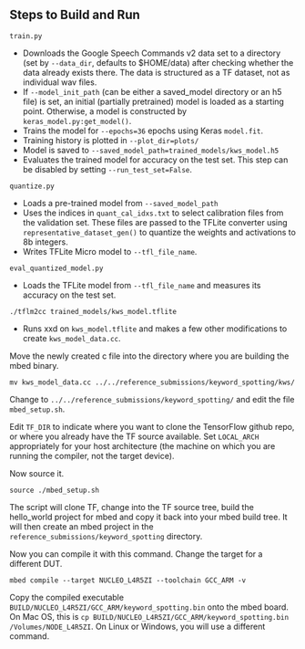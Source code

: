 ## Steps to Build and Run

```
train.py
```
* Downloads the Google Speech Commands v2 data set to a directory (set by `--data_dir`, defaults to $HOME/data) after checking whether the data already exists there.  The data is structured as a TF dataset, not as individual wav files.
* If `--model_init_path` (can be either a saved_model directory or an h5 file) is set, an initial (partially pretrained) model is loaded as a starting point. Otherwise, a model is constructed by `keras_model.py:get_model()`.
* Trains the model for `--epochs=36` epochs using Keras `model.fit`.
* Training history is plotted in `--plot_dir=plots/`
* Model is saved to `--saved_model_path=trained_models/kws_model.h5`
* Evaluates the trained model for accuracy on the test set. This step can be disabled by setting `--run_test_set=False`.

```
quantize.py
```
* Loads a pre-trained model from `--saved_model_path`
* Uses the indices in `quant_cal_idxs.txt` to select calibration files
  from the validation set.  These files are passed to the TFLite
  converter using `representative_dataset_gen()` to quantize the
  weights and activations to 8b integers.
* Writes TFLite Micro model to `--tfl_file_name`.

```
eval_quantized_model.py
```
* Loads the TFLite model from `--tfl_file_name` and measures its
  accuracy on the test set.


```
./tflm2cc trained_models/kws_model.tflite
```
* Runs xxd on `kws_model.tflite` and makes a few other modifications to create `kws_model_data.cc`.


Move the newly created c file into the directory where you are building the mbed binary.
```
mv kws_model_data.cc ../../reference_submissions/keyword_spotting/kws/ 
```


Change to `../../reference_submissions/keyword_spotting/` and  edit the file `mbed_setup.sh`. 

Edit `TF_DIR` to indicate where you want to clone the TensorFlow github repo, or where you already have the TF source available. Set `LOCAL_ARCH` appropriately for your host architecture (the machine on which you are running the compiler, not the target device).  

Now source it. 
```
source ./mbed_setup.sh
```

The script will clone TF, change into the TF source tree, build the hello_world project for mbed and copy it back into your mbed build tree.  It will then create an mbed project in the `reference_submissions/keyword_spotting` directory.


Now you can compile it with this command. Change the target for a different DUT.

```
mbed compile --target NUCLEO_L4R5ZI --toolchain GCC_ARM -v
```


Copy the compiled executable `BUILD/NUCLEO_L4R5ZI/GCC_ARM/keyword_spotting.bin` onto the mbed board.  On Mac OS, this is `cp BUILD/NUCLEO_L4R5ZI/GCC_ARM/keyword_spotting.bin /Volumes/NODE_L4R5ZI`.  On Linux or Windows, you will use a different command.
